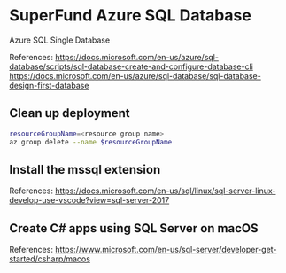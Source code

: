# SuperFund Azure SQL Database

Azure SQL Single Database 

References:
<https://docs.microsoft.com/en-us/azure/sql-database/scripts/sql-database-create-and-configure-database-cli>
<https://docs.microsoft.com/en-us/azure/sql-database/sql-database-design-first-database>

## Clean up deployment

```sh
resourceGroupName=<resource group name>
az group delete --name $resourceGroupName
```

## Install the mssql extension

References:
<https://docs.microsoft.com/en-us/sql/linux/sql-server-linux-develop-use-vscode?view=sql-server-2017>


## Create C# apps using SQL Server on macOS

References:
<https://www.microsoft.com/en-us/sql-server/developer-get-started/csharp/macos>